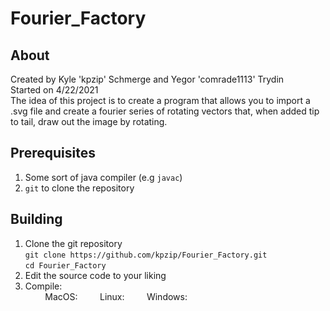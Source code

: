 # Fourier_Factory
## About
Created by Kyle 'kpzip' Schmerge and Yegor 'comrade1113' Trydin<br>
Started on 4/22/2021<br>
The idea of this project is to create a program that allows you to import a .svg file and create a fourier series of rotating vectors that, when added tip to tail, draw out the image by rotating.
## Prerequisites 
1. Some sort of java compiler (e.g `javac`)
2. `git` to clone the repository
## Building
1. Clone the git repository<br>
	`git clone https://github.com/kpzip/Fourier_Factory.git`<br>
	`cd Fourier_Factory`
2. Edit the source code to your liking
3. Compile:<br>
        MacOS:
        Linux:
        Windows:
